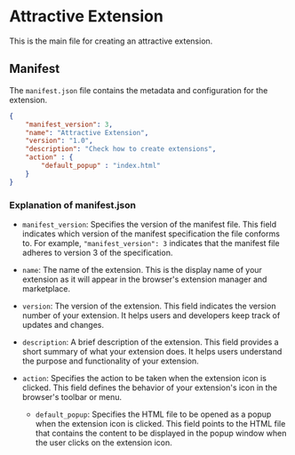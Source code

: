 # Attractive Extension

This is the main file for creating an attractive extension.

## Manifest

The `manifest.json` file contains the metadata and configuration for the extension.

```json
{
    "manifest_version": 3,
    "name": "Attractive Extension",
    "version": "1.0",
    "description": "Check how to create extensions",
    "action" : {
        "default_popup" : "index.html"
    }
}
```
### Explanation of manifest.json

- `manifest_version`: Specifies the version of the manifest file. This field indicates which version of the manifest specification the file conforms to. For example, `"manifest_version": 3` indicates that the manifest file adheres to version 3 of the specification.

- `name`: The name of the extension. This is the display name of your extension as it will appear in the browser's extension manager and marketplace.

- `version`: The version of the extension. This field indicates the version number of your extension. It helps users and developers keep track of updates and changes.

- `description`: A brief description of the extension. This field provides a short summary of what your extension does. It helps users understand the purpose and functionality of your extension.

- `action`: Specifies the action to be taken when the extension icon is clicked. This field defines the behavior of your extension's icon in the browser's toolbar or menu.

  - `default_popup`: Specifies the HTML file to be opened as a popup when the extension icon is clicked. This field points to the HTML file that contains the content to be displayed in the popup window when the user clicks on the extension icon.
